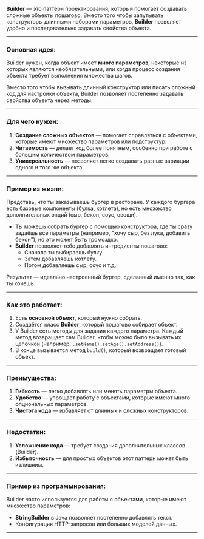 **Builder** — это паттерн проектирования, который помогает создавать сложные объекты пошагово. Вместо того чтобы запутывать конструкторы длинными наборами параметров, **Builder** позволяет удобно и последовательно задавать свойства объекта.

---

### Основная идея:
Builder нужен, когда объект имеет **много параметров**, некоторые из которых являются необязательными, или когда процесс создания объекта требует выполнения множества шагов.

Вместо того чтобы вызывать длинный конструктор или писать сложный код для настройки объекта, Builder позволяет постепенно задавать свойства объекта через методы.

---

### Для чего нужен:
1. **Создание сложных объектов** — помогает справляться с объектами, которые имеют множество параметров или подструктур.
2. **Читаемость** — делает код более понятным, особенно при работе с большим количеством параметров.
3. **Универсальность** — позволяет легко создавать разные вариации одного и того же объекта.

---

### Пример из жизни:
Представь, что ты заказываешь бургер в ресторане. У каждого бургера есть базовые компоненты (булка, котлета), но есть множество дополнительных опций (сыр, бекон, соус, овощи).

- Ты можешь собрать бургер с помощью конструктора, где ты сразу задаёшь все параметры (например, "хочу сыр, без лука, добавить бекон"), но это может быть громоздко.
- **Builder** позволяет тебе добавлять ингредиенты пошагово:
    - Сначала ты выбираешь булку.
    - Затем добавляешь котлету.
    - Потом добавляешь сыр, соус и т.д.

Результат — идеально настроенный бургер, сделанный именно так, как ты хочешь.

---

### Как это работает:
1. Есть **основной объект**, который нужно собрать.
2. Создаётся класс **Builder**, который пошагово собирает объект.
3. У Builder есть методы для задания каждого параметра. Каждый метод возвращает сам Builder, чтобы можно было вызывать их цепочкой (например, `.setName().setAge().setAddress()`).
4. В конце вызывается метод `build()`, который возвращает готовый объект.

---

### Преимущества:
1. **Гибкость** — легко добавлять или менять параметры объекта.
2. **Удобство** — упрощает работу с объектами, которые имеют много опциональных параметров.
3. **Чистота кода** — избавляет от длинных и сложных конструкторов.

---

### Недостатки:
1. **Усложнение кода** — требует создания дополнительных классов (Builder).
2. **Избыточность** — для простых объектов этот паттерн может быть излишним.

---

### Пример из программирования:
Builder часто используется для работы с объектами, которые имеют множество параметров:
- **StringBuilder** в Java позволяет постепенно добавлять текст.
- Конфигурация HTTP-запросов или больших моделей данных.

---